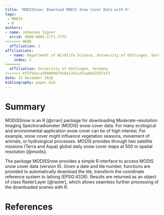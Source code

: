 ```yaml
---
title: 'MODISSnow: Download MODIS Snow Cover Data with R'
tags:
 - MODIS
 - R
authors:
- name: Johannes Signer
  orcid: 0000-0002-1771-7775
<<<<<<< HEAD
  affiliation: 1
affiliations:
  - name: Department of Wildlife Science, University of Göttingen, Germany
    index: 1
=======
  affiliation: University of Göttingen, Germany
>>>>>>> 8f5f5daca3008606f910e1351a351a6b2335faf3
date: 13 December 2016
bibliography: paper.bib
---
```


# Summary

MODISSnow is an R [@cran] package for downloading Moderate-resolution Imaging Spectroradiometer (MODIS) snow cover data.
For many ecological and environmental application snow cover can be of high interest. For example, snow cover might influence vegetation seasons, movement of animals, or hydrological processes. MODIS provides through two satellite missions (Terra and Aqua) global daily snow cover maps at 500 m spatial resolution [@modis].

The package MODISSnow provides a simple R interface to access MODIS snow cover data (version 6). Given a date and tile number, functions are provided to automatically download the tile, transform the coordinate reference system to latlong (EPSG:4326). Results are returned as an object of class RasterLayer [@raster], which allows seamless further processing of the downloaded scenes with R.

# References
